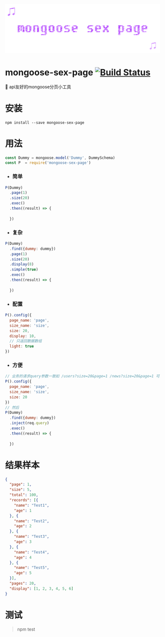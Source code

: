 # ﻿![mongoose-sex-page](art/logo.gif)

# mongoose-sex-page [![Build Status](https://img.shields.io/travis/dtboy1995/mongoose-sex-page/master.svg)](https://travis-ci.org/dtboy1995/mongoose-sex-page)

:sunrise: api友好的mongoose分页小工具

# 安装
```
npm install --save mongoose-sex-page
```

# 用法

```javascript
const Dummy = mongoose.model('Dummy', DummySchema)
const P  = require('mongoose-sex-page')
```

- ### 简单

```javascript
P(Dummy)
  .page(1)
  .size(20)
  .exec()
  .then((result) => {

  })
```

- ### 复杂

```javascript
P(Dummy)
  .find({dummy: dummy})
  .page(1)
  .size(20)
  .display(8)
  .simple(true)
  .exec()
  .then((result) => {

  })
```

- ### 配置

```javascript
P().config({
  page_name: 'page',
  size_name: 'size',
  size: 20,
  display: 10,
  // 只返回数据数组
  light: true
})
```

- ### 方便

```javascript
// 业务的请求query参数一致如 /users?size=20&page=1 /news?size=20&page=1 可以配置完使用inject函数
P().config({
  page_name: 'page',
  size_name: 'size',
  size: 20
})
// 然后
P(Dummy)
  .find({dummy: dummy})
  .inject(req.query)
  .exec()
  .then((result) => {

  })
```

# 结果样本
``` json
{
  "page": 1,
  "size": 5,
  "total": 100,
  "records": [{
    "name": "Test1",
    "age": 1
  }, {
    "name": "Test2",
    "age": 2
  }, {
    "name": "Test3",
    "age": 3
  }, {
    "name": "Test4",
    "age": 4
  }, {
    "name": "Test5",
    "age": 5
  }],
  "pages": 20,
  "display": [1, 2, 3, 4, 5, 6]
}
```

# 测试
> npm test
